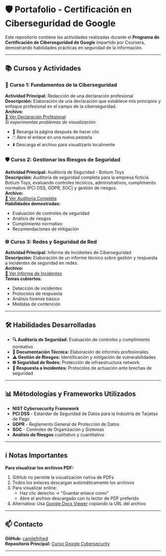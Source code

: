 # 🛡️ Portafolio - Certificación en Ciberseguridad de Google

Este repositorio contiene las actividades realizadas durante el **Programa de Certificación de Ciberseguridad de Google** impartido por Coursera, demostrando habilidades prácticas en seguridad de la información.

---

## 📚 Cursos y Actividades

### 🎯 Curso 1: Fundamentos de la Ciberseguridad
**Actividad Principal:** Redacción de una declaración profesional  
**Descripción:** Elaboración de una declaración que establece mis principios y enfoque profesional en el campo de la ciberseguridad.  
**Archivo:**  
[📄 Ver Declaración Profesional](https://github.com/camilefrihed/Curso_Google_Cybersecurity/raw/main/Actividad%20del%20Portfolio_%20Redactar%20una%20declaracio%CC%81n%20profesional%20C1%3A%20Curso%20Google%20Cybersecurity.pdf)  
*Si experimentas problemas de visualización:*
- 🔄 Recarga la página después de hacer clic
- 🖱️ Abre el enlace en una nueva pestaña
- ⬇️ Descarga el archivo para visualizarlo localmente

### 🛡️ Curso 2: Gestionar los Riesgos de Seguridad
**Actividad Principal:** Auditoría de Seguridad - Botium Toys  
**Descripción:** Auditoría de seguridad completa para la empresa ficticia Botium Toys, evaluando controles técnicos, administrativos, cumplimiento normativo (PCI DSS, GDPR, SOC) y gestión de riesgos.  
**Archivo:**  
[📄 Ver Auditoría Completa](https://github.com/camilefrihed/Curso_Google_Cybersecurity/raw/main/Auditoria_Seguridad_Botium_Toys.pdf)  
**Habilidades demostradas:**
- Evaluación de controles de seguridad
- Análisis de riesgos
- Cumplimiento normativo
- Recomendaciones de mitigación

### 🌐 Curso 3: Redes y Seguridad de Red
**Actividad Principal:** Informe de Incidentes de Ciberseguridad  
**Descripción:** Elaboración de un informe técnico sobre gestión y respuesta a incidentes de seguridad en redes.  
**Archivo:**  
[📄 Ver Informe de Incidentes](https://github.com/camilefrihed/Curso_Google_Cybersecurity/raw/main/Informe_Incidentes_Ciberseguridad.pdf)  
**Temas cubiertos:**
- Detección de incidentes
- Protocolos de respuesta
- Análisis forense básico
- Medidas de contención

---

## 🛠️ Habilidades Desarrolladas

- **🔍 Auditoría de Seguridad:** Evaluación de controles y cumplimiento normativo
- **📝 Documentación Técnica:** Elaboración de informes profesionales
- **⚠️ Gestión de Riesgos:** Identificación y mitigación de vulnerabilidades
- **🌐 Seguridad de Redes:** Protección de infraestructura network
- **🚨 Respuesta a Incidentes:** Protocolos de actuación ante brechas de seguridad

---

## 📊 Métodologías y Frameworks Utilizados

- **NIST Cybersecurity Framework**
- **PCI DSS** - Estándar de Seguridad de Datos para la Industria de Tarjetas de Pago
- **GDPR** - Reglamento General de Protección de Datos
- **SOC** - Controles de Organización y Sistemas
- **Análisis de Riesgos** cualitativo y cuantitativo

---

## ℹ️ Notas Importantes

**Para visualizar los archivos PDF:**
1. GitHub no permite la visualización nativa de PDFs
2. Todos los enlaces descargan automáticamente los archivos
3. Para visualizar online:
   - Haz clic derecho → "Guardar enlace como"
   - Abre el archivo descargado con tu lector de PDF preferido
4. Alternativa: Usa [Google Docs Viewer](https://docs.google.com/viewer) copiando la URL del archivo

---

## 📫 Contacto

**GitHub:** [camilefrihed](https://github.com/camilefrihed)  
**Repositorio Principal:** [Curso Google Cybersecurity](https://github.com/camilefrihed/Curso_Google_Cybersecurity)

---
